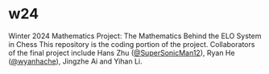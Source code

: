 # w24
Winter 2024 Mathematics Project: The Mathematics Behind the ELO System in Chess
This repository is the coding portion of the project. Collaborators of the final project include Hans Zhu ([@SuperSonicMan12](https://github.com/SuperSonic12)), Ryan He ([@wyanhache](https://github.com/wyanhache)), Jingzhe Ai and Yihan Li. 
